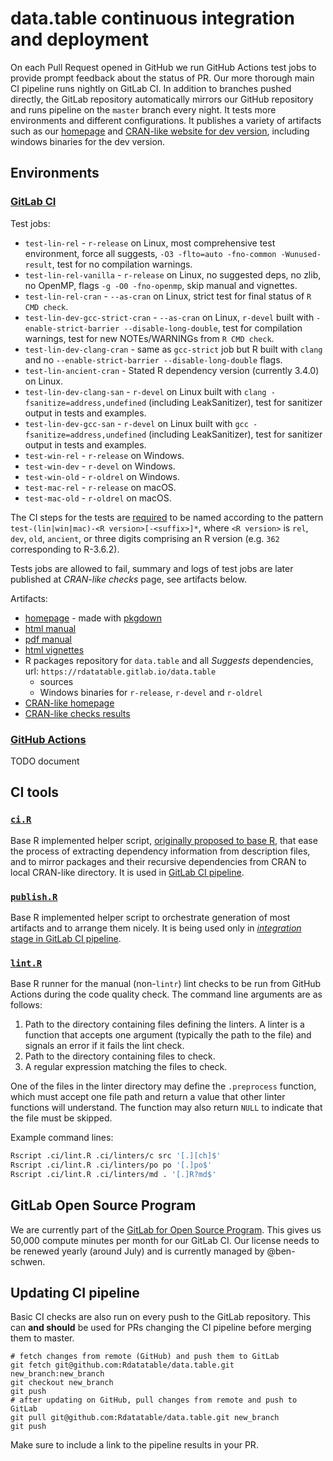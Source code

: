 # data.table continuous integration and deployment

On each Pull Request opened in GitHub we run GitHub Actions test jobs to provide prompt feedback about the status of PR. Our more thorough main CI pipeline runs nightly on GitLab CI. In addition to branches pushed directly, the GitLab repository automatically mirrors our GitHub repository and runs pipeline on the `master` branch every night. It tests more environments and different configurations. It publishes a variety of artifacts such as our [homepage](https://rdatatable.gitlab.io/data.table/) and [CRAN-like website for dev version](https://rdatatable.gitlab.io/data.table/web/packages/data.table/index.html), including windows binaries for the dev version.

## Environments

### [GitLab CI](./../.gitlab-ci.yml)

Test jobs:
- `test-lin-rel` - `r-release` on Linux, most comprehensive test environment, force all suggests, `-O3 -flto=auto -fno-common -Wunused-result`, test for no compilation warnings.
- `test-lin-rel-vanilla` - `r-release` on Linux, no suggested deps, no zlib, no OpenMP, flags `-g -O0 -fno-openmp`, skip manual and vignettes.
- `test-lin-rel-cran` - `--as-cran` on Linux, strict test for final status of `R CMD check`.
- `test-lin-dev-gcc-strict-cran` - `--as-cran` on Linux, `r-devel` built with `-enable-strict-barrier --disable-long-double`, test for compilation warnings, test for new NOTEs/WARNINGs from `R CMD check`.
- `test-lin-dev-clang-cran` - same as `gcc-strict` job but R built with `clang` and  no `--enable-strict-barrier --disable-long-double` flags.
- `test-lin-ancient-cran` - Stated R dependency version (currently 3.4.0) on Linux.
- `test-lin-dev-clang-san` - `r-devel` on Linux built with `clang -fsanitize=address,undefined` (including LeakSanitizer), test for sanitizer output in tests and examples.
- `test-lin-dev-gcc-san` - `r-devel` on Linux built with `gcc -fsanitize=address,undefined` (including LeakSanitizer), test for sanitizer output in tests and examples.
- `test-win-rel` - `r-release` on Windows.
- `test-win-dev` - `r-devel` on Windows.
- `test-win-old` - `r-oldrel` on Windows.
- `test-mac-rel` - `r-release` on macOS.
- `test-mac-old` - `r-oldrel` on macOS.

The CI steps for the tests are [required](https://github.com/Rdatatable/data.table/blob/55eb0f160b169398d51f138131c14a66c86e5dc9/.ci/publish.R#L162-L168) to be named according to the pattern `test-(lin|win|mac)-<R version>[-<suffix>]*`, where `<R version>` is `rel`, `dev`, `old`, `ancient`, or three digits comprising an R version (e.g. `362` corresponding to R-3.6.2).

Tests jobs are allowed to fail, summary and logs of test jobs are later published at _CRAN-like checks_ page, see artifacts below.

Artifacts:
- [homepage](https://rdatatable.gitlab.io/data.table) - made with [pkgdown](https://github.com/r-lib/pkgdown)
- [html manual](https://rdatatable.gitlab.io/data.table/library/data.table/html/00Index.html)
- [pdf manual](https://rdatatable.gitlab.io/data.table/web/packages/data.table/data.table.pdf)
- [html vignettes](https://rdatatable.gitlab.io/data.table/library/data.table/doc/index.html)
- R packages repository for `data.table` and all _Suggests_ dependencies, url: `https://rdatatable.gitlab.io/data.table`
  - sources
  - Windows binaries for `r-release`, `r-devel` and `r-oldrel`
- [CRAN-like homepage](https://rdatatable.gitlab.io/data.table/web/packages/data.table/index.html)
- [CRAN-like checks results](https://rdatatable.gitlab.io/data.table/web/checks/check_results_data.table.html)

### [GitHub Actions](./../.github/workflows)

TODO document

## CI tools

### [`ci.R`](./ci.R)

Base R implemented helper script, [originally proposed to base R](https://svn.r-project.org/R/branches/tools4pkgs/src/library/tools/R/packages.R), that ease the process of extracting dependency information from description files, and to mirror packages and their recursive dependencies from CRAN to local CRAN-like directory. It is used in [GitLab CI pipeline](./../.gitlab-ci.yml).

### [`publish.R`](./publish.R)

Base R implemented helper script to orchestrate generation of most artifacts and to arrange them nicely. It is being used only in [_integration_ stage in GitLab CI pipeline](./../.gitlab-ci.yml).

### [`lint.R`](./lint.R)

Base R runner for the manual (non-`lintr`) lint checks to be run from GitHub Actions during the code quality check. The command line arguments are as follows:
1. Path to the directory containing files defining the linters. A linter is a function that accepts one argument (typically the path to the file) and signals an error if it fails the lint check.
2. Path to the directory containing files to check.
3. A regular expression matching the files to check.

One of the files in the linter directory may define the `.preprocess` function, which must accept one file path and return a value that other linter functions will understand. The function may also return `NULL` to indicate that the file must be skipped.

Example command lines:

```sh
Rscript .ci/lint.R .ci/linters/c src '[.][ch]$'
Rscript .ci/lint.R .ci/linters/po po '[.]po$'
Rscript .ci/lint.R .ci/linters/md . '[.]R?md$'
```

## GitLab Open Source Program

We are currently part of the [GitLab for Open Source Program](https://about.gitlab.com/solutions/open-source/). This gives us 50,000 compute minutes per month for our GitLab CI. Our license needs to be renewed yearly (around July) and is currently managed by @ben-schwen.

## Updating CI pipeline

Basic CI checks are also run on every push to the GitLab repository. This can **and should** be used for PRs changing the CI pipeline before merging them to master.

```shell
# fetch changes from remote (GitHub) and push them to GitLab 
git fetch git@github.com:Rdatatable/data.table.git new_branch:new_branch
git checkout new_branch
git push
# after updating on GitHub, pull changes from remote and push to GitLab
git pull git@github.com:Rdatatable/data.table.git new_branch
git push
```

Make sure to include a link to the pipeline results in your PR. 
